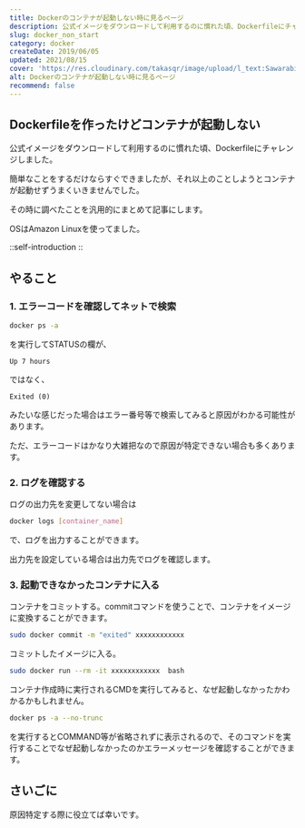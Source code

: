 ```yaml
---
title: Dockerのコンテナが起動しない時に見るページ
description: 公式イメージをダウンロードして利用するのに慣れた頃、Dockerfileにチャレンジしました。簡単なことをするだけならすぐできましたが、それ以上のことしようとコンテナが起動せずうまくいきませんでした。その時に調べたことを汎用的にまとめて記事にします。
slug: docker_non_start
category: docker
createDate: 2019/06/05
updated: 2021/08/15
cover: 'https://res.cloudinary.com/takasqr/image/upload/l_text:Sawarabi%20Gothic_80_bold:Dockerのコンテナが起動しない時に見るページ,co_rgb:fff,w_620,c_fit/v1712091289/ogp_image_zorhlz.png'
alt: Dockerのコンテナが起動しない時に見るページ
recommend: false
---
```

## Dockerfileを作ったけどコンテナが起動しない



公式イメージをダウンロードして利用するのに慣れた頃、Dockerfileにチャレンジしました。

簡単なことをするだけならすぐできましたが、それ以上のことしようとコンテナが起動せずうまくいきませんでした。

その時に調べたことを汎用的にまとめて記事にします。

OSはAmazon Linuxを使ってました。

::self-introduction
::

## やること
### 1. エラーコードを確認してネットで検索

```bash
docker ps -a
```

を実行してSTATUSの欄が、

```
Up 7 hours
```

ではなく、

```
Exited (0)
```
みたいな感じだった場合はエラー番号等で検索してみると原因がわかる可能性があります。

ただ、エラーコードはかなり大雑把なので原因が特定できない場合も多くあります。



### 2. ログを確認する
ログの出力先を変更してない場合は

```bash
docker logs [container_name]
```

で、ログを出力することができます。

出力先を設定している場合は出力先でログを確認します。

### 3. 起動できなかったコンテナに入る
コンテナをコミットする。commitコマンドを使うことで、コンテナをイメージに変換することができます。

```bash
sudo docker commit -m "exited" xxxxxxxxxxxx
```

コミットしたイメージに入る。

```bash
sudo docker run --rm -it xxxxxxxxxxxx  bash
```

コンテナ作成時に実行されるCMDを実行してみると、なぜ起動しなかったかわかるかもしれません。

```bash
docker ps -a --no-trunc
```

を実行するとCOMMAND等が省略されずに表示されるので、そのコマンドを実行することでなぜ起動しなかったのかエラーメッセージを確認することができます。

## さいごに
原因特定する際に役立てば幸いです。